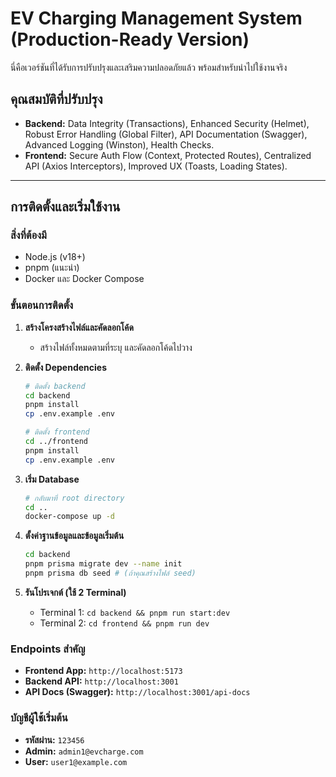 # EV Charging Management System (Production-Ready Version)

นี่คือเวอร์ชันที่ได้รับการปรับปรุงและเสริมความปลอดภัยแล้ว พร้อมสำหรับนำไปใช้งานจริง

## คุณสมบัติที่ปรับปรุง

- **Backend:** Data Integrity (Transactions), Enhanced Security (Helmet), Robust Error Handling (Global Filter), API Documentation (Swagger), Advanced Logging (Winston), Health Checks.
- **Frontend:** Secure Auth Flow (Context, Protected Routes), Centralized API (Axios Interceptors), Improved UX (Toasts, Loading States).

---

## การติดตั้งและเริ่มใช้งาน

### สิ่งที่ต้องมี
- Node.js (v18+)
- pnpm (แนะนำ)
- Docker และ Docker Compose

### ขั้นตอนการติดตั้ง

1.  **สร้างโครงสร้างไฟล์และคัดลอกโค้ด**
    - สร้างไฟล์ทั้งหมดตามที่ระบุ และคัดลอกโค้ดไปวาง

2.  **ติดตั้ง Dependencies**
    ```bash
    # ติดตั้ง backend
    cd backend
    pnpm install
    cp .env.example .env

    # ติดตั้ง frontend
    cd ../frontend
    pnpm install
    cp .env.example .env
    ```

3.  **เริ่ม Database**
    ```bash
    # กลับมาที่ root directory
    cd ..
    docker-compose up -d
    ```

4.  **ตั้งค่าฐานข้อมูลและข้อมูลเริ่มต้น**
    ```bash
    cd backend
    pnpm prisma migrate dev --name init
    pnpm prisma db seed # (ถ้าคุณสร้างไฟล์ seed)
    ```

5.  **รันโปรเจกต์ (ใช้ 2 Terminal)**
    - Terminal 1: `cd backend && pnpm run start:dev`
    - Terminal 2: `cd frontend && pnpm run dev`

### Endpoints สำคัญ
- **Frontend App:** `http://localhost:5173`
- **Backend API:** `http://localhost:3001`
- **API Docs (Swagger):** `http://localhost:3001/api-docs`

### บัญชีผู้ใช้เริ่มต้น
- **รหัสผ่าน:** `123456`
- **Admin:** `admin1@evcharge.com`
- **User:** `user1@example.com`
